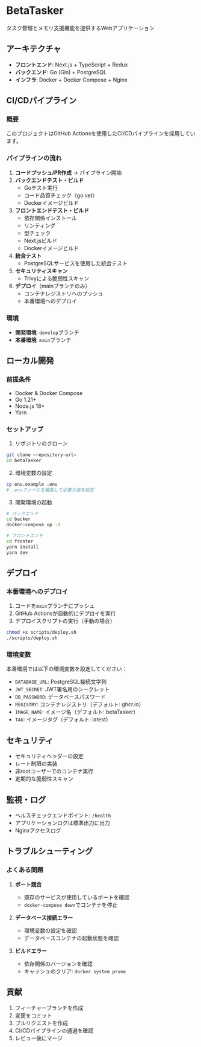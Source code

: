 # BetaTasker

タスク管理とメモリ支援機能を提供するWebアプリケーション

## アーキテクチャ

- **フロントエンド**: Next.js + TypeScript + Redux
- **バックエンド**: Go (Gin) + PostgreSQL
- **インフラ**: Docker + Docker Compose + Nginx

## CI/CDパイプライン

### 概要

このプロジェクトはGitHub Actionsを使用したCI/CDパイプラインを採用しています。

### パイプラインの流れ

1. **コードプッシュ/PR作成** → パイプライン開始
2. **バックエンドテスト・ビルド**
   - Goテスト実行
   - コード品質チェック（go vet）
   - Dockerイメージビルド
3. **フロントエンドテスト・ビルド**
   - 依存関係インストール
   - リンティング
   - 型チェック
   - Next.jsビルド
   - Dockerイメージビルド
4. **統合テスト**
   - PostgreSQLサービスを使用した統合テスト
5. **セキュリティスキャン**
   - Trivyによる脆弱性スキャン
6. **デプロイ**（mainブランチのみ）
   - コンテナレジストリへのプッシュ
   - 本番環境へのデプロイ

### 環境

- **開発環境**: `develop`ブランチ
- **本番環境**: `main`ブランチ

## ローカル開発

### 前提条件

- Docker & Docker Compose
- Go 1.21+
- Node.js 18+
- Yarn

### セットアップ

1. リポジトリのクローン
```bash
git clone <repository-url>
cd betaTasker
```

2. 環境変数の設定
```bash
cp env.example .env
# .envファイルを編集して必要な値を設定
```

3. 開発環境の起動
```bash
# バックエンド
cd backer
docker-compose up -d

# フロントエンド
cd fronter
yarn install
yarn dev
```

## デプロイ

### 本番環境へのデプロイ

1. コードを`main`ブランチにプッシュ
2. GitHub Actionsが自動的にデプロイを実行
3. デプロイスクリプトの実行（手動の場合）
```bash
chmod +x scripts/deploy.sh
./scripts/deploy.sh
```

### 環境変数

本番環境では以下の環境変数を設定してください：

- `DATABASE_URL`: PostgreSQL接続文字列
- `JWT_SECRET`: JWT署名用のシークレット
- `DB_PASSWORD`: データベースパスワード
- `REGISTRY`: コンテナレジストリ（デフォルト: ghcr.io）
- `IMAGE_NAME`: イメージ名（デフォルト: betaTasker）
- `TAG`: イメージタグ（デフォルト: latest）

## セキュリティ

- セキュリティヘッダーの設定
- レート制限の実装
- 非rootユーザーでのコンテナ実行
- 定期的な脆弱性スキャン

## 監視・ログ

- ヘルスチェックエンドポイント: `/health`
- アプリケーションログは標準出力に出力
- Nginxアクセスログ

## トラブルシューティング

### よくある問題

1. **ポート競合**
   - 既存のサービスが使用しているポートを確認
   - `docker-compose down`でコンテナを停止

2. **データベース接続エラー**
   - 環境変数の設定を確認
   - データベースコンテナの起動状態を確認

3. **ビルドエラー**
   - 依存関係のバージョンを確認
   - キャッシュのクリア: `docker system prune`

## 貢献

1. フィーチャーブランチを作成
2. 変更をコミット
3. プルリクエストを作成
4. CI/CDパイプラインの通過を確認
5. レビュー後にマージ 